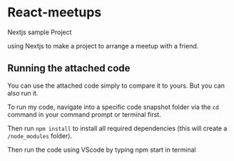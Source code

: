 # React-meetups
Nextjs sample Project

using Nextjs to make a project to arrange a meetup with a friend.

## Running the attached code

You can use the attached code simply to compare it to yours. But you can also run it.

To run my code, navigate into a specific code snapshot folder via the `cd` command in your command prompt or terminal first.

Then run `npm install` to install all required dependencies (this will create a `/node_modules` folder).

Then run the code using VScode by typing npm start in terminal
